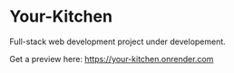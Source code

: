 # Your-Kitchen
Full-stack web development project under developement.

Get a preview here: https://your-kitchen.onrender.com
